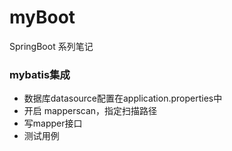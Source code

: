 # myBoot
SpringBoot 系列笔记


### mybatis集成

- 数据库datasource配置在application.properties中
- 开启 mapperscan，指定扫描路径
- 写mapper接口
- 测试用例
